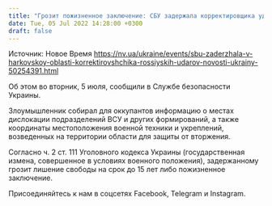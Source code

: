 ```yaml
---
title: "Грозит пожизненное заключение: СБУ задержала корректировщика ударов РФ по Харьковской области"
date: Tue, 05 Jul 2022 14:28:00 +0300
draft: false
---
```

Источник: Новое Время https://nv.ua/ukraine/events/sbu-zaderzhala-v-harkovskoy-oblasti-korrektirovshchika-rossiyskih-udarov-novosti-ukrainy-50254391.html


Об этом во вторник, 5 июля, сообщили в Службе безопасности Украины.

Злоумышленник собирал для оккупантов информацию о местах дислокации подразделений ВСУ и других формирований, а также координаты местоположения военной техники и укреплений, возведенных на территории области для защиты от вторжения.

Согласно ч. 2 ст. 111 Уголовного кодекса Украины (государственная измена, совершенное в условиях военного положения), задержанному грозит лишение свободы на срок до 15 лет либо пожизненное заключение.

Присоединяйтесь к нам в соцсетях Facebook, Telegram и Instagram.
